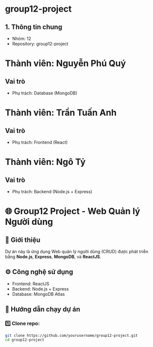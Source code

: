 # group12-project

## 1. Thông tin chung

- Nhóm: 12
- Repository: group12-project

# Thành viên: Nguyễn Phú Quý

## Vai trò

- Phụ trách: Database (MongoDB)

# Thành viên: Trần Tuấn Anh

## Vai trò

- Phụ trách: Frontend (React)

# Thành viên: Ngô Tỷ

## Vai trò

- Phụ trách: Backend (Node.js + Express)

# 🌐 Group12 Project - Web Quản lý Người dùng

## 🧩 Giới thiệu

Dự án này là ứng dụng Web quản lý người dùng (CRUD) được phát triển bằng **Node.js**, **Express**, **MongoDB**, và **ReactJS**.

## ⚙️ Công nghệ sử dụng

- Frontend: ReactJS
- Backend: Node.js + Express
- Database: MongoDB Atlas

## 🚀 Hướng dẫn chạy dự án

### 1️⃣ Clone repo:

```bash
git clone https://github.com/yourusername/group12-project.git
cd group12-project

```
